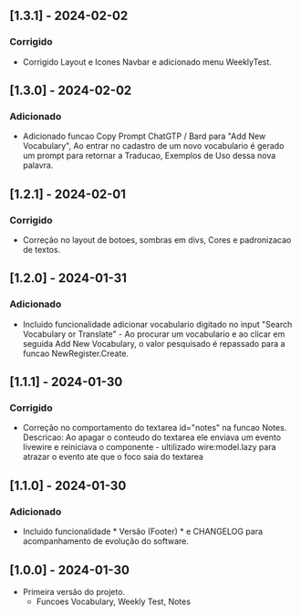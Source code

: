 
<!-- 
## [1.0.0] - 2024-01-30
### Adicionado
- Nova funcionalidade incrível.

### Corrigido
- Bug irritante foi corrigido.

## [0.2.0] - 2024-01-15
### Adicionado
- Outra funcionalidade emocionante.

## [0.1.1] - 2024-01-01
### Corrigido
- Correção de um bug específico.

*** ROTINA DE ATUALIZACAO DE VERSAO ***
-: config/app.php
    : Linha 20 'version' => '1.0.0',
-: Git Tag para crair recursos

--> 
## [1.3.1] - 2024-02-02
### Corrigido
- Corrigido Layout e Icones Navbar e adicionado menu WeeklyTest.

## [1.3.0] - 2024-02-02
### Adicionado
- Adicionado funcao Copy Prompt ChatGTP / Bard para "Add New Vocabulary", Ao entrar no cadastro de um novo vocabulario é gerado um prompt para retornar a Traducao, Exemplos de Uso dessa nova palavra.

## [1.2.1] - 2024-02-01
### Corrigido
- Correção no layout de botoes, sombras em divs, Cores e padronizacao de textos.

## [1.2.0] - 2024-01-31
### Adicionado
- Incluido funcionalidade adicionar vocabulario digitado no input "Search Vocabulary or Translate" - Ao procurar um vocabulario e ao clicar em seguida Add New Vocabulary, o valor pesquisado é repassado para a funcao NewRegister.Create.

## [1.1.1] - 2024-01-30
### Corrigido
- Correção no comportamento do textarea id="notes" na funcao Notes. Descricao: Ao apagar o conteudo do textarea ele enviava um evento livewire e reiniciava o componente - ultilizado wire:model.lazy para atrazar o evento ate que o foco saia do textarea

## [1.1.0] - 2024-01-30
### Adicionado
- Incluido funcionalidade * Versão (Footer) * e CHANGELOG para acompanhamento de evolução do software.

## [1.0.0] - 2024-01-30
- Primeira versão do projeto.
    - Funcoes Vocabulary, Weekly Test, Notes

